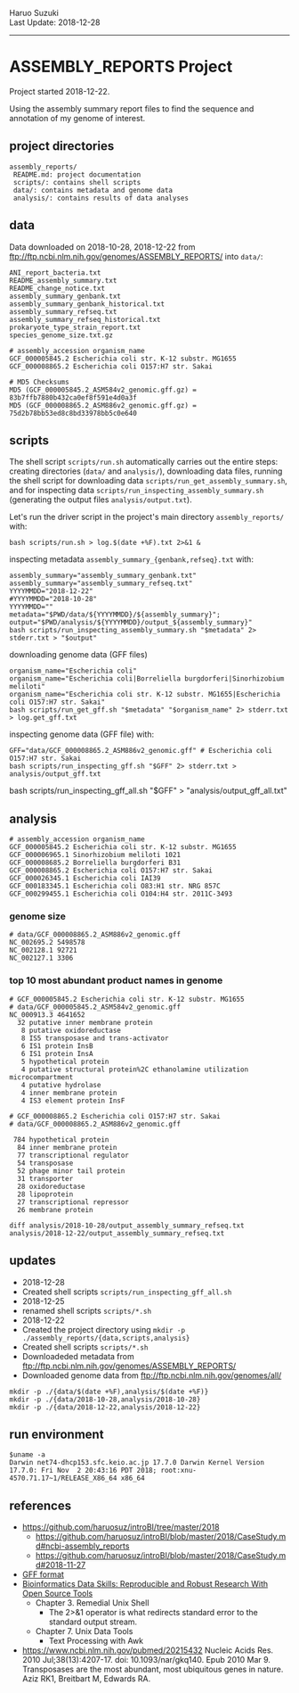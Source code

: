 Haruo Suzuki  
Last Update: 2018-12-28

----------

# ASSEMBLY_REPORTS Project
Project started 2018-12-22.  

Using the assembly summary report files to find the sequence and annotation of my genome of interest.

## project directories

    assembly_reports/
     README.md: project documentation
     scripts/: contains shell scripts
     data/: contains metadata and genome data
     analysis/: contains results of data analyses

## data

Data downloaded on 2018-10-28, 2018-12-22 from <ftp://ftp.ncbi.nlm.nih.gov/genomes/ASSEMBLY_REPORTS/> into `data/`:

```
ANI_report_bacteria.txt
README_assembly_summary.txt
README_change_notice.txt
assembly_summary_genbank.txt
assembly_summary_genbank_historical.txt
assembly_summary_refseq.txt
assembly_summary_refseq_historical.txt
prokaryote_type_strain_report.txt
species_genome_size.txt.gz

# assembly_accession organism_name
GCF_000005845.2 Escherichia coli str. K-12 substr. MG1655
GCF_000008865.2 Escherichia coli O157:H7 str. Sakai

# MD5 Checksums
MD5 (GCF_000005845.2_ASM584v2_genomic.gff.gz) = 83b7ffb7880b432ca0ef8f591e4d0a3f
MD5 (GCF_000008865.2_ASM886v2_genomic.gff.gz) = 75d2b78bb53ed8c8bd33978bb5c0e640
```

## scripts

The shell script `scripts/run.sh` automatically carries out the entire steps: creating directories (`data/` and `analysis/`), downloading data files, 
running the shell script for downloading data `scripts/run_get_assembly_summary.sh`, and for inspecting data `scripts/run_inspecting_assembly_summary.sh` (generating the output files `analysis/output.txt`).

Let's run the driver script in the project's main directory `assembly_reports/` with:

    bash scripts/run.sh > log.$(date +%F).txt 2>&1 &

inspecting metadata `assembly_summary_{genbank,refseq}.txt` with:
```
assembly_summary="assembly_summary_genbank.txt"
assembly_summary="assembly_summary_refseq.txt"
YYYYMMDD="2018-12-22"
#YYYYMMDD="2018-10-28"
YYYYMMDD=""
metadata="$PWD/data/${YYYYMMDD}/${assembly_summary}"; output="$PWD/analysis/${YYYYMMDD}/output_${assembly_summary}"
bash scripts/run_inspecting_assembly_summary.sh "$metadata" 2> stderr.txt > "$output"
```

downloading genome data (GFF files)
```
organism_name="Escherichia coli"
organism_name="Escherichia coli|Borreliella burgdorferi|Sinorhizobium meliloti"
organism_name="Escherichia coli str. K-12 substr. MG1655|Escherichia coli O157:H7 str. Sakai"
bash scripts/run_get_gff.sh "$metadata" "$organism_name" 2> stderr.txt > log.get_gff.txt
```

inspecting genome data (GFF file) with:
```
GFF="data/GCF_000008865.2_ASM886v2_genomic.gff" # Escherichia coli O157:H7 str. Sakai
bash scripts/run_inspecting_gff.sh "$GFF" 2> stderr.txt > analysis/output_gff.txt
```

bash scripts/run_inspecting_gff_all.sh "$GFF" > "analysis/output_gff_all.txt"


## analysis

```
# assembly_accession organism_name
GCF_000005845.2 Escherichia coli str. K-12 substr. MG1655
GCF_000006965.1 Sinorhizobium meliloti 1021
GCF_000008685.2 Borreliella burgdorferi B31
GCF_000008865.2 Escherichia coli O157:H7 str. Sakai
GCF_000026345.1 Escherichia coli IAI39
GCF_000183345.1 Escherichia coli O83:H1 str. NRG 857C
GCF_000299455.1 Escherichia coli O104:H4 str. 2011C-3493
```

### genome size

```
# data/GCF_000008865.2_ASM886v2_genomic.gff
NC_002695.2	5498578
NC_002128.1	92721
NC_002127.1	3306
```

### top 10 most abundant product names in genome

```
# GCF_000005845.2 Escherichia coli str. K-12 substr. MG1655
# data/GCF_000005845.2_ASM584v2_genomic.gff
NC_000913.3	4641652
  32 putative inner membrane protein
   8 putative oxidoreductase
   8 IS5 transposase and trans-activator
   6 IS1 protein InsB
   6 IS1 protein InsA
   5 hypothetical protein
   4 putative structural protein%2C ethanolamine utilization microcompartment
   4 putative hydrolase
   4 inner membrane protein
   4 IS3 element protein InsF

# GCF_000008865.2 Escherichia coli O157:H7 str. Sakai
# data/GCF_000008865.2_ASM886v2_genomic.gff

 784 hypothetical protein
  84 inner membrane protein
  77 transcriptional regulator
  54 transposase
  52 phage minor tail protein
  31 transporter
  28 oxidoreductase
  28 lipoprotein
  27 transcriptional repressor
  26 membrane protein
```

```
diff analysis/2018-10-28/output_assembly_summary_refseq.txt analysis/2018-12-22/output_assembly_summary_refseq.txt
```

## updates

- 2018-12-28
 - Created shell scripts `scripts/run_inspecting_gff_all.sh`
- 2018-12-25
 - renamed shell scripts `scripts/*.sh`
- 2018-12-22
 - Created the project directory using `mkdir -p ./assembly_reports/{data,scripts,analysis}`
 - Created shell scripts `scripts/*.sh`
 - Downloadeded metadata from <ftp://ftp.ncbi.nlm.nih.gov/genomes/ASSEMBLY_REPORTS/>
 - Downloaded genome data from <ftp://ftp.ncbi.nlm.nih.gov/genomes/all/>

```
mkdir -p ./{data/$(date +%F),analysis/$(date +%F)}
mkdir -p ./{data/2018-10-28,analysis/2018-10-28}
mkdir -p ./{data/2018-12-22,analysis/2018-12-22}
```

## run environment

```
$uname -a
Darwin net74-dhcp153.sfc.keio.ac.jp 17.7.0 Darwin Kernel Version 17.7.0: Fri Nov  2 20:43:16 PDT 2018; root:xnu-4570.71.17~1/RELEASE_X86_64 x86_64
```

## references
- https://github.com/haruosuz/introBI/tree/master/2018
  - https://github.com/haruosuz/introBI/blob/master/2018/CaseStudy.md#ncbi-assembly_reports
  - https://github.com/haruosuz/introBI/blob/master/2018/CaseStudy.md#2018-11-27
- [GFF format](http://genome.ucsc.edu/FAQ/FAQformat.html#format3)
- [Bioinformatics Data Skills: Reproducible and Robust Research With Open Source Tools](https://github.com/haruosuz/books/blob/master/bds/README.md)
  - Chapter 3. Remedial Unix Shell
    - The 2>&1 operator is what redirects standard error to the standard output stream.
  - Chapter 7. Unix Data Tools
    - Text Processing with Awk
- https://www.ncbi.nlm.nih.gov/pubmed/20215432
Nucleic Acids Res. 2010 Jul;38(13):4207-17. doi: 10.1093/nar/gkq140. Epub 2010 Mar 9.
Transposases are the most abundant, most ubiquitous genes in nature.
Aziz RK1, Breitbart M, Edwards RA.

